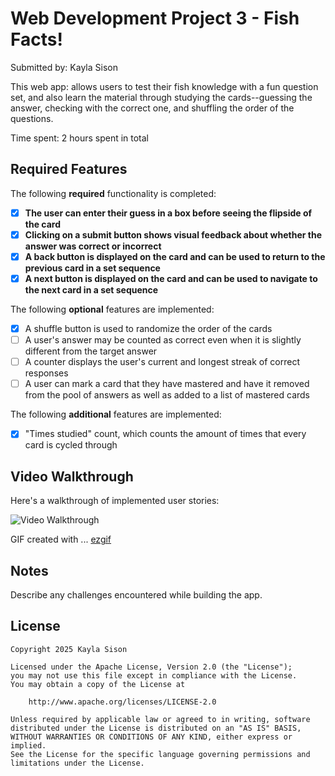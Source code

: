 # Web Development Project 3 - Fish Facts!

Submitted by: Kayla Sison

This web app: allows users to test their fish knowledge with a fun question set, and also learn the material through studying the cards--guessing the answer, checking with the correct one, and shuffling the order of the questions.

Time spent: 2 hours spent in total

## Required Features

The following **required** functionality is completed:

- [x] **The user can enter their guess in a box before seeing the flipside of the card**
- [x] **Clicking on a submit button shows visual feedback about whether the answer was correct or incorrect**
- [x] **A back button is displayed on the card and can be used to return to the previous card in a set sequence**
- [x] **A next button is displayed on the card and can be used to navigate to the next card in a set sequence**

The following **optional** features are implemented:

- [x] A shuffle button is used to randomize the order of the cards
- [ ] A user's answer may be counted as correct even when it is slightly different from the target answer
- [ ] A counter displays the user's current and longest streak of correct responses
- [ ] A user can mark a card that they have mastered and have it removed from the pool of answers as well as added to a list of mastered cards

The following **additional** features are implemented:

* [x] "Times studied" count, which counts the amount of times that every card is cycled through

## Video Walkthrough

Here's a walkthrough of implemented user stories:

<img src='src\images\fishfacts-GoogleChrome2025-03-1423-50-21-ezgif.com-video-to-gif-converter.gif' title='Video Walkthrough' width='' alt='Video Walkthrough' />

GIF created with ...
[ezgif](ezgif.com)

## Notes

Describe any challenges encountered while building the app.

## License

    Copyright 2025 Kayla Sison

    Licensed under the Apache License, Version 2.0 (the "License");
    you may not use this file except in compliance with the License.
    You may obtain a copy of the License at

        http://www.apache.org/licenses/LICENSE-2.0

    Unless required by applicable law or agreed to in writing, software
    distributed under the License is distributed on an "AS IS" BASIS,
    WITHOUT WARRANTIES OR CONDITIONS OF ANY KIND, either express or implied.
    See the License for the specific language governing permissions and
    limitations under the License.


<!-- # Web Development Project 2 - Fish Facts!

Submitted by: Kayla Sison

This web app: allows users to test their fish knowledge with a fun question set

Time spent: 3 hours spent in total

## Required Features

The following **required** functionality is completed:

- [x] **The title of the card set and some information about it, such as a short description and the total number of cards are displayed**
- [x] **A single card at a time is displayed, only showing one of the components of the information pair**
- [x] **A list of card pairs is created**
- [x] **Clicking on the card shows the corresponding component of the information pair**
- [x] **Clicking the next button displays a random new card**

The following **optional** features are implemented:

- [x] Cards contains images in addition to or in place of text
- [x] Cards have different visual styles such as color based on their category
  - [x] *visual style implemented*

The following **additional** features are implemented:

* [x] Back button, which allows user to return to previous cards (until first card is reached)
* [x] "Times studied" count, which counts the amount of times that every card is cycled through

## Video Walkthrough

Here's a walkthrough of implemented required features:

<img src='src\images\fishfacts-GoogleChrome2025-03-0722-35-02-ezgif.com-video-to-gif-converter.gif' width='' alt='Video Walkthrough'/>

GIF created with ...  
[ezgif](ezgif.com)

## Notes

Describe any challenges encountered while building the app.

* I did not have time to implement a flip animation, especially because I would have to refactor my program to better match the resource given for the card flip animation.


## License

    Copyright 2025 Kayla Sison

    Licensed under the Apache License, Version 2.0 (the "License");
    you may not use this file except in compliance with the License.
    You may obtain a copy of the License at

        http://www.apache.org/licenses/LICENSE-2.0

    Unless required by applicable law or agreed to in writing, software
    distributed under the License is distributed on an "AS IS" BASIS,
    WITHOUT WARRANTIES OR CONDITIONS OF ANY KIND, either express or implied.
    See the License for the specific language governing permissions and
    limitations under the License. -->